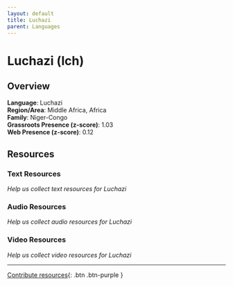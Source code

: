 ```yaml
---
layout: default
title: Luchazi
parent: Languages
---
```


# Luchazi (lch)

## Overview

**Language**: Luchazi  
**Region/Area**: Middle Africa, Africa  
**Family**: Niger-Congo  
**Grassroots Presence (z-score)**: 1.03  
**Web Presence (z-score)**: 0.12  

## Resources

### Text Resources
*Help us collect text resources for Luchazi*

### Audio Resources
*Help us collect audio resources for Luchazi*

### Video Resources
*Help us collect video resources for Luchazi*

---

[Contribute resources](https://forms.office.com/e/1SfLJx3u1r){: .btn .btn-purple }
